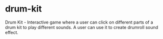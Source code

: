 # drum-kit
Drum Kit - Interactive game where a user can click on different parts of a drum kit to play different sounds. A user can use it to create drumroll sound effect.
